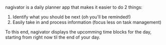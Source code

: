 nagivator is a daily planner app that makes it easier to do 2 things:

1. Identify what you should be next (oh you'll be reminded!)
2. Easily take in and process information (focus less on task management)

To this end, nagivator displays the upcomming time blocks for the day, starting
from right now til the end of your day.

